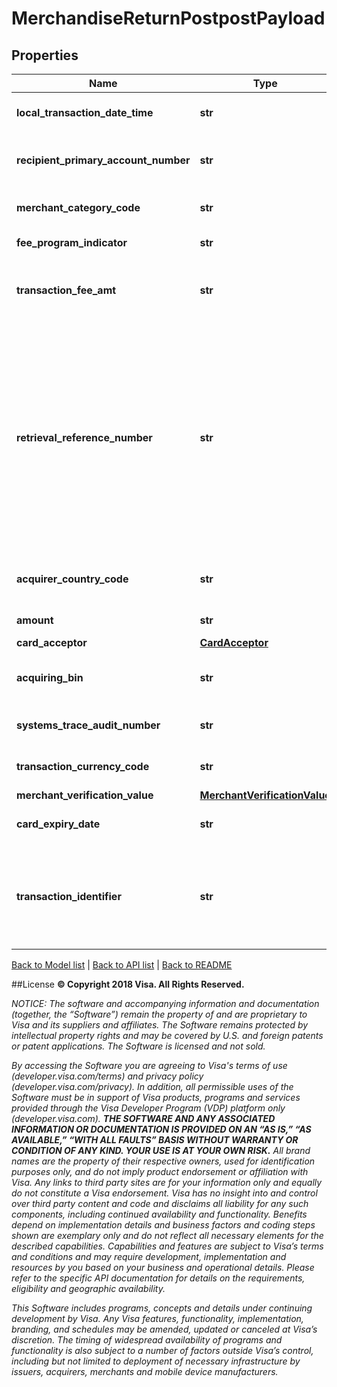 # MerchandiseReturnPostpostPayload

## Properties
Name | Type | Description | Notes
------------ | ------------- | ------------- | -------------
**local_transaction_date_time** | **str** | This should be +/- 3 days from the current date.The date is in yyyy-mm-ddThh:mm:ss format. | 
**recipient_primary_account_number** | **str** | Populate with Consumer PAN. This is the same PAN the consumer used in merchant payment. | 
**merchant_category_code** | **str** | This is to be populated with the MCC of the merchant initiating the refund. | 
**fee_program_indicator** | **str** | Originators can leave this field blank. | [optional] 
**transaction_fee_amt** | **str** | Prefix ‘C’ Originators are required to populate convenience fee amount in this field to be returned, if presented in the original message | [optional] 
**retrieval_reference_number** | **str** | Numeric only. This is a key data element for matching a message to others within a given transaction set.Recommended Format : ydddhhnnnnnnThe first fours digits must be a valid yddd date in the Julian date format, where the first digit &#x3D; 0-9 (last digit of current year) and the next three digits &#x3D; 001-366 (number of the day in the year). hh can be the two digit hour in a 24 hour clock (00-23) during which the transaction is performed.&lt;br&gt;&lt;br&gt; nnnnnn can be the SystemsTraceAuditNumber or any 6 digit number. | 
**acquirer_country_code** | **str** | Use a 3-digit numeric country code for the country. This must match the information provided during program enrollment. | 
**amount** | **str** | Refunded amount in original transaction currency. | 
**card_acceptor** | [**CardAcceptor**](CardAcceptor.md) |  | 
**acquiring_bin** | **str** | This BIN number identifies the originator of refund transaction. This must match the information provided during enrollment. | 
**systems_trace_audit_number** | **str** | Numeric only. This must be the same value as in the original request. | 
**transaction_currency_code** | **str** | The code in this field must always reflect the currency associated to the amount | 
**merchant_verification_value** | [**MerchantVerificationValue**](MerchantVerificationValue.md) |  | [optional] 
**card_expiry_date** | **str** | The expiration date for the Consumer PAN in recipientPrimaryAccountNumber | [optional] 
**transaction_identifier** | **str** | &lt;b&gt;Conditional.&lt;/b&gt; If originator submits merchant payment transaction using MerchantPushPayments API, they should submit the same value of transactionIdentifier in API request. Otherwise, do not use this field in the API request. | [optional] 

[Back to Model list](../README.md#documentation-for-models)   |   [Back to API list](../README.md#documentation-for-api-endpoints)   |   [Back to README](../README.md)



##License
**© Copyright 2018 Visa. All Rights Reserved.**

*NOTICE: The software and accompanying information and documentation (together, the “Software”) remain the property of
and are proprietary to Visa and its suppliers and affiliates. The Software remains protected by intellectual property
rights and may be covered by U.S. and foreign patents or patent applications. The Software is licensed and not sold.*

*By accessing the Software you are agreeing to Visa's terms of use (developer.visa.com/terms) and privacy policy (developer.visa.com/privacy).
In addition, all permissible uses of the Software must be in support of Visa products, programs and services provided
through the Visa Developer Program (VDP) platform only (developer.visa.com). **THE SOFTWARE AND ANY ASSOCIATED
INFORMATION OR DOCUMENTATION IS PROVIDED ON AN “AS IS,” “AS AVAILABLE,” “WITH ALL FAULTS” BASIS WITHOUT WARRANTY OR
CONDITION OF ANY KIND. YOUR USE IS AT YOUR OWN RISK.** All brand names are the property of their respective owners, used for identification purposes only, and do not imply
product endorsement or affiliation with Visa. Any links to third party sites are for your information only and equally
do not constitute a Visa endorsement. Visa has no insight into and control over third party content and code and disclaims
all liability for any such components, including continued availability and functionality. Benefits depend on implementation
details and business factors and coding steps shown are exemplary only and do not reflect all necessary elements for the
described capabilities. Capabilities and features are subject to Visa’s terms and conditions and may require development,
implementation and resources by you based on your business and operational details. Please refer to the specific
API documentation for details on the requirements, eligibility and geographic availability.*

*This Software includes programs, concepts and details under continuing development by Visa. Any Visa features,
functionality, implementation, branding, and schedules may be amended, updated or canceled at Visa’s discretion.
The timing of widespread availability of programs and functionality is also subject to a number of factors outside Visa’s control,
including but not limited to deployment of necessary infrastructure by issuers, acquirers, merchants and mobile device manufacturers.*
